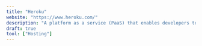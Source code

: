 ```yaml
---
title: "Heroku"
website: "https://www.heroku.com/"
description: "A platform as a service (PaaS) that enables developers to build and run applications entirely in the cloud."
draft: true
tool: ["Hosting"]
---
```

